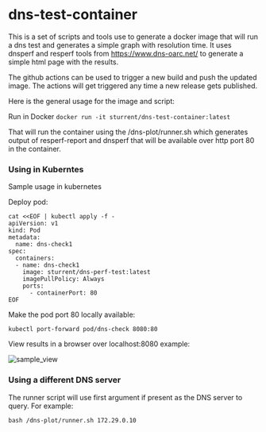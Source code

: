 # dns-test-container

This is a set of scripts and tools use to generate a docker image that will run a dns test and generates a simple graph with resolution time.
It uses dnsperf and resperf tools from https://www.dns-oarc.net/ to generate a simple html page with the results.

The github actions can be used to trigger a new build and push the updated image.
The actions will get triggered any time a new release gets published.

Here is the general usage for the image and script:

Run in Docker
```docker run -it sturrent/dns-test-container:latest```

That will run the container using the /dns-plot/runner.sh which generates output of resperf-report and dnsperf that will be available over http port 80 in the container.

### Using in Kuberntes
Sample usage in kubernetes

Deploy pod:
```
cat <<EOF | kubectl apply -f -
apiVersion: v1
kind: Pod
metadata:
  name: dns-check1
spec:
  containers:
  - name: dns-check1
    image: sturrent/dns-perf-test:latest
    imagePullPolicy: Always
    ports:
      - containerPort: 80
EOF
```

Make the pod port 80 locally available:
```
kubectl port-forward pod/dns-check 8080:80
```

View results in a browser over localhost:8080 example:

![sample_view](https://user-images.githubusercontent.com/16940760/91664956-b5e3c100-eaaf-11ea-83ad-cd52c10e12c2.png)

### Using a different DNS server
The runner script will use first argument if present as the DNS server to query.
For example:
```
bash /dns-plot/runner.sh 172.29.0.10
```
